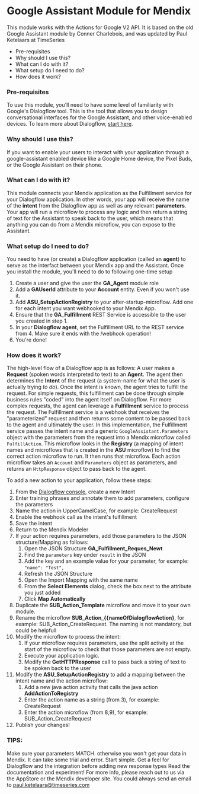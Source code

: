 # Google Assistant Module for Mendix

This module works with the Actions for Google V2 API. It is based on the old Google Assistant module by Conner Charlebois, and was updated by Paul Ketelaars at TimeSeries


* Pre-requisites
* Why should I use this?
* What can I do with it?
* What setup do I need to do?
* How does it work?

### Pre-requisites

To use this module, you'll need to have some level of familiarity with Google's Dialogflow tool. This is the tool that allows you to design conversational interfaces for the Google Assistant, and other voice-enabled devices. To learn more about Dialogflow, [start here](https://dialogflow.com/).

### Why should I use this?

If you want to enable your users to interact with your application through a google-assistant enabled device like a Google Home device, the Pixel Buds, or the Google Assistant on their phone.

### What can I do with it?

This module connects your Mendix application as the Fulfillment service for your Dialogflow application. In other words, your app will receive the name of the **intent** from the Dialogflow app as well as any relevant **parameters**. Your app will run a microflow to process any logic and then return a string of text for the Assistant to speak back to the user, which means that anything you can do from a Mendix microflow, you can expose to the Assistant.

### What setup do I need to do?

You need to have (or create) a Dialogflow application (called an **agent**) to serve as the interfact between your Mendix app and the Assistant. Once you install the module, you'll need to do to following one-time setup

1. Create a user and give the user the **GA_Agent** module role
2. Add a **GAUserId** attribute to your **Account** entity. Even if you won't use it.
3. Add **ASU_SetupActionRegistry** to your after-startup-microflow. Add one for each intent you want webhooked to your Mendix App.
4. Ensure that the **GA_Fulfillment** REST Service is accessible to the user you created in step 1.
5. In your **Dialogflow agent**, set the Fulfillment URL to the REST service from 4.
Make sure it ends with the /webhook operation!
6. You're done!

### How does it work?

The high-level flow of a Dialogflow app is as follows: A user makes a **Request** (spoken words interpreted to text) to an **Agent**. The agent then determines the **Intent** of the request (a system-name for what the user is actually trying *to do*). Once the intent is known, the agent tries to fulfill the request. For simple requests, this fulfillment can be done through simple business rules "coded" into the agent itself on Dialogflow. For more complex requests, the agent can leverage a **Fulfillment** service to process the request. The Fulfillment service is a webhook that receives the "parameterized" request and then returns some content to be passed back to the agent and ultimately the user. In this implementation, the Fulfillment service passes the intent name and a generic `GoogleAssistant.Parameters` object with the parameters from the request into a Mendix microflow called `FulfillAction`. This microflow looks in the **Registry** (a mapping of intent names and microflows that is created in the **ASU** microflow) to find the correct action microflow to run. It then runs that microflow. Each action microflow takes an `Account` and `Parameters` object as parameters, and returns an `HttpResponse` object to pass back to the agent.

To add a new action to your application, follow these steps:

1. From the [Dialogflow console](https://console.dialogflow.com), create a new Intent
2. Enter training phrases and annotate them to add parameters, configure the parameters
3. Name the action in UpperCamelCase, for example: CreateRequest
4. Enable the webhook call as the intent's fulfillment
5. Save the intent
6. Return to the Mendix Modeler
7. If your action requires parameters, add those parameters to the JSON structure/Mapping as follows:
   1. Open the JSON Structure **GA_Fulfillment_Reques_Newt**
   2. Find the `parameters` key under `result` in the JSON
   3. Add the key and an example value for your parameter, for example: `"name": "Test",`
   4. Refresh the JSON Structure
   5. Open the Import Mapping with the same name
   6. From the **Select Elements** dialog, check the box next to the attribute you just added
   7. Click **Map Automatically**
8. Duplicate the **SUB_Action_Template** microflow and move it to your own module.
9. Rename the microflow **SUB_Action_{{nameOfDialogflowAction}**, for example: SUB_Action_CreateRequest. The naming is not mandatory, but could be helpfull
10. Modify the microflow to process the intent:
    1. If your microflow requires parameters, use the split activity at the start of the microflow to check that those parameters are not empty.
    2. Execute your application logic. 
    3. Modify the **GetHTTPResponse** call to pass back a string of text to be spoken back to the user
11. Modify the **ASU_SetupActionRegistry** to add a mapping between the intent name and the action microflow:
    1. Add a new java action activity that calls the java action **AddActionToRegistry**
    2. Enter the action name as a string (from 3), for example: CreateRequest
    3. Enter the action microflow (from 8,9), for example: SUB_Action_CreateRequest
12. Publish your changes!



### TIPS:

Make sure your parameters MATCH. otherwise you won't get your data in Mendix. It can take some trial and error.
Start simple. Get a feel for Dialogflow and the integration before adding new response types
Read the documentation and experiment!
For more info, please reach out to us via the AppStore or the Mendix developer site. You could always send an email to paul.ketelaars@timeseries.com
